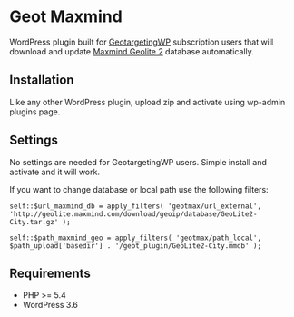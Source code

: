Geot Maxmind
=========================

WordPress plugin built for [GeotargetingWP](https://geotargetingwp.com) subscription users that will download and update [Maxmind Geolite 2](https://dev.maxmind.com/geoip/geoip2/geolite2/) database automatically.
 
Installation
--------
Like any other WordPress plugin, upload zip and activate using wp-admin plugins page.

Settings
--------
No settings are needed for GeotargetingWP users. Simple install and activate and it will work.

If you want to change database or local path use the following filters:
````
self::$url_maxmind_db = apply_filters( 'geotmax/url_external', 'http://geolite.maxmind.com/download/geoip/database/GeoLite2-City.tar.gz' );
   
self::$path_maxmind_geo = apply_filters( 'geotmax/path_local', $path_upload['basedir'] . '/geot_plugin/GeoLite2-City.mmdb' );
````
   		
   		

Requirements
--------
* PHP >= 5.4
* WordPress 3.6